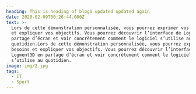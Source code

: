 ```yaml
---
heading: This is heading of blog1 updated updated again
date: 2020-02-09T00:26:44.000Z
text: >-
  Lors de cette démonstration personnalisée, vous pourrez exprimer vos besoins
  et expliquer vos objectifs. Vous pourrez découvrir l’interface de Logment3D en
  partage d’écran et voir concrètement comment le logiciel s’utilise au
  quotidien.Lors de cette démonstration personnalisée, vous pourrez exprimer vos
  besoins et expliquer vos objectifs. Vous pourrez découvrir l’interface de
  Logment3D en partage d’écran et voir concrètement comment le logiciel
  s’utilise au quotidien.
image: img/2.jpg
tags:
  - IT
  - Sport
---
```


